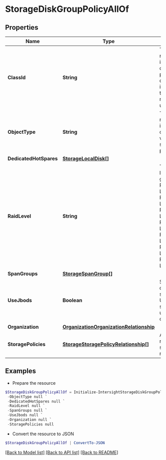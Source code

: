 # StorageDiskGroupPolicyAllOf
## Properties

Name | Type | Description | Notes
------------ | ------------- | ------------- | -------------
**ClassId** | **String** | The fully-qualified name of the instantiated, concrete type. This property is used as a discriminator to identify the type of the payload when marshaling and unmarshaling data. | [default to "storage.DiskGroupPolicy"]
**ObjectType** | **String** | The fully-qualified name of the instantiated, concrete type. The value should be the same as the &#39;ClassId&#39; property. | [default to "storage.DiskGroupPolicy"]
**DedicatedHotSpares** | [**StorageLocalDisk[]**](StorageLocalDisk.md) |  | [optional] 
**RaidLevel** | **String** | The supported RAID level for the disk group. * &#x60;Raid0&#x60; - RAID 0 Stripe Raid Level. * &#x60;Raid1&#x60; - RAID 1 Mirror Raid Level. * &#x60;Raid5&#x60; - RAID 5 Mirror Raid Level. * &#x60;Raid6&#x60; - RAID 6 Mirror Raid Level. * &#x60;Raid10&#x60; - RAID 10 Mirror Raid Level. * &#x60;Raid50&#x60; - RAID 50 Mirror Raid Level. * &#x60;Raid60&#x60; - RAID 60 Mirror Raid Level. | [optional] [default to "Raid0"]
**SpanGroups** | [**StorageSpanGroup[]**](StorageSpanGroup.md) |  | [optional] 
**UseJbods** | **Boolean** | Selected disks in the disk group in JBOD state will be set to Unconfigured Good state before they are used in virtual drive creation. | [optional] 
**Organization** | [**OrganizationOrganizationRelationship**](OrganizationOrganizationRelationship.md) |  | [optional] 
**StoragePolicies** | [**StorageStoragePolicyRelationship[]**](StorageStoragePolicyRelationship.md) | An array of relationships to storageStoragePolicy resources. | [optional] 

## Examples

- Prepare the resource
```powershell
$StorageDiskGroupPolicyAllOf = Initialize-IntersightStorageDiskGroupPolicyAllOf  -ClassId null `
 -ObjectType null `
 -DedicatedHotSpares null `
 -RaidLevel null `
 -SpanGroups null `
 -UseJbods null `
 -Organization null `
 -StoragePolicies null
```

- Convert the resource to JSON
```powershell
$StorageDiskGroupPolicyAllOf | ConvertTo-JSON
```

[[Back to Model list]](../README.md#documentation-for-models) [[Back to API list]](../README.md#documentation-for-api-endpoints) [[Back to README]](../README.md)

